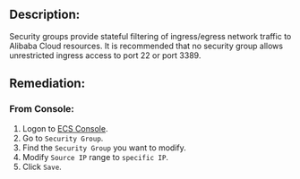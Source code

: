## Description:

Security groups provide stateful filtering of ingress/egress network traffic to Alibaba Cloud resources. It is recommended that no security group allows unrestricted ingress access to port 22 or port 3389.

## Remediation:

### From Console:

1. Logon to [ECS Console](https://ecs.console.aliyun.com/).
2. Go to `Security Group`.
3. Find the `Security Group` you want to modify.
4. Modify `Source IP` range to `specific IP`.
5. Click `Save`.